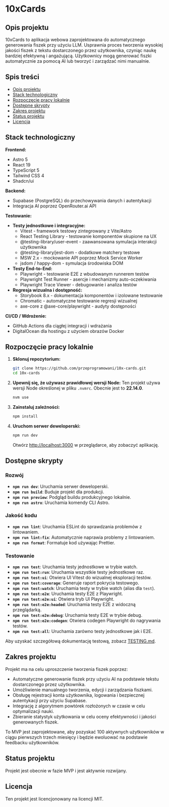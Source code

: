 # 10xCards

## Opis projektu

10xCards to aplikacja webowa zaprojektowana do automatycznego generowania fiszek przy użyciu LLM. Usprawnia proces tworzenia wysokiej jakości fiszek z tekstu dostarczonego przez użytkownika, czyniąc naukę bardziej efektywną i angażującą. Użytkownicy mogą generować fiszki automatycznie za pomocą AI lub tworzyć i zarządzać nimi manualnie.

## Spis treści

- [Opis projektu](#opis-projektu)
- [Stack technologiczny](#stack-technologiczny)
- [Rozpoczęcie pracy lokalnie](#rozpoczęcie-pracy-lokalnie)
- [Dostępne skrypty](#dostępne-skrypty)
- [Zakres projektu](#zakres-projektu)
- [Status projektu](#status-projektu)
- [Licencja](#licencja)

## Stack technologiczny

**Frontend:**

- Astro 5
- React 19
- TypeScript 5
- Tailwind CSS 4
- Shadcn/ui

**Backend:**

- Supabase (PostgreSQL) do przechowywania danych i autentykacji
- Integracja AI poprzez OpenRouter.ai API

**Testowanie:**

- **Testy jednostkowe i integracyjne:**
  - Vitest - framework testowy zintegrowany z Vite/Astro
  - React Testing Library - testowanie komponentów skupione na UX
  - @testing-library/user-event - zaawansowana symulacja interakcji użytkownika
  - @testing-library/jest-dom - dodatkowe matchery testowe
  - MSW 2.x - mockowanie API poprzez Mock Service Worker
  - jsdom / happy-dom - symulacja środowiska DOM
- **Testy End-to-End:**
  - Playwright - testowanie E2E z wbudowanym runnerem testów
  - Playwright Test Runner - asercje i mechanizmy auto-oczekiwania
  - Playwright Trace Viewer - debugowanie i analiza testów
- **Regresja wizualna i dostępność:**
  - Storybook 8.x - dokumentacja komponentów i izolowane testowanie
  - Chromatic - automatyczne testowanie regresji wizualnej
  - axe-core z @axe-core/playwright - audyty dostępności

**CI/CD / Wdrożenie:**

- GitHub Actions dla ciągłej integracji i wdrażania
- DigitalOcean dla hostingu z użyciem obrazów Docker

## Rozpoczęcie pracy lokalnie

1. **Sklonuj repozytorium:**

   ```sh
   git clone https://github.com/przeprogramowani/10x-cards.git
   cd 10x-cards
   ```

2. **Upewnij się, że używasz prawidłowej wersji Node:**
   Ten projekt używa wersji Node określonej w pliku `.nvmrc`. Obecnie jest to **22.14.0**.

   ```sh
   nvm use
   ```

3. **Zainstaluj zależności:**

   ```sh
   npm install
   ```

4. **Uruchom serwer deweloperski:**
   ```sh
   npm run dev
   ```
   Otwórz [http://localhost:3000](http://localhost:3000) w przeglądarce, aby zobaczyć aplikację.

## Dostępne skrypty

### Rozwój

- **`npm run dev`**: Uruchamia serwer deweloperski.
- **`npm run build`**: Buduje projekt dla produkcji.
- **`npm run preview`**: Podgląd buildu produkcyjnego lokalnie.
- **`npm run astro`**: Uruchamia komendy CLI Astro.

### Jakość kodu

- **`npm run lint`**: Uruchamia ESLint do sprawdzania problemów z lintowaniem.
- **`npm run lint:fix`**: Automatycznie naprawia problemy z lintowaniem.
- **`npm run format`**: Formatuje kod używając Prettier.

### Testowanie

- **`npm run test`**: Uruchamia testy jednostkowe w trybie watch.
- **`npm run test:run`**: Uruchamia wszystkie testy jednostkowe raz.
- **`npm run test:ui`**: Otwiera UI Vitest do wizualnej eksploracji testów.
- **`npm run test:coverage`**: Generuje raport pokrycia testowego.
- **`npm run test:watch`**: Uruchamia testy w trybie watch (alias dla `test`).
- **`npm run test:e2e`**: Uruchamia testy E2E z Playwright.
- **`npm run test:e2e:ui`**: Otwiera tryb UI Playwright.
- **`npm run test:e2e:headed`**: Uruchamia testy E2E z widoczną przeglądarką.
- **`npm run test:e2e:debug`**: Uruchamia testy E2E w trybie debug.
- **`npm run test:e2e:codegen`**: Otwiera codegen Playwright do nagrywania testów.
- **`npm run test:all`**: Uruchamia zarówno testy jednostkowe jak i E2E.

Aby uzyskać szczegółową dokumentację testową, zobacz [TESTING.md](./TESTING.md).

## Zakres projektu

Projekt ma na celu uproszczenie tworzenia fiszek poprzez:

- Automatyczne generowanie fiszek przy użyciu AI na podstawie tekstu dostarczonego przez użytkownika.
- Umożliwienie manualnego tworzenia, edycji i zarządzania fiszkami.
- Obsługę rejestracji konta użytkownika, logowania i bezpiecznej autentykacji przy użyciu Supabase.
- Integrację z algorytmem powtórek rozłożonych w czasie w celu optymalizacji nauki.
- Zbieranie statystyk użytkowania w celu oceny efektywności i jakości generowanych fiszek.

To MVP jest zaprojektowane, aby pozyskać 100 aktywnych użytkowników w ciągu pierwszych trzech miesięcy i będzie ewoluować na podstawie feedbacku użytkowników.

## Status projektu

Projekt jest obecnie w fazie MVP i jest aktywnie rozwijany.

## Licencja

Ten projekt jest licencjonowany na licencji MIT.
